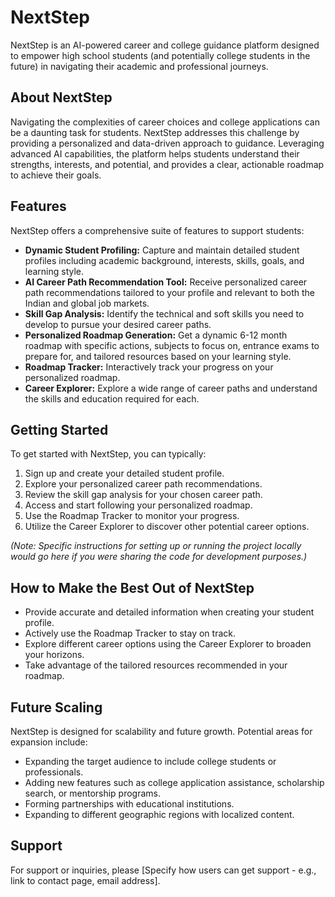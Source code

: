 # NextStep

NextStep is an AI-powered career and college guidance platform designed to empower high school students (and potentially college students in the future) in navigating their academic and professional journeys.

## About NextStep

Navigating the complexities of career choices and college applications can be a daunting task for students. NextStep addresses this challenge by providing a personalized and data-driven approach to guidance. Leveraging advanced AI capabilities, the platform helps students understand their strengths, interests, and potential, and provides a clear, actionable roadmap to achieve their goals.

## Features

NextStep offers a comprehensive suite of features to support students:

*   **Dynamic Student Profiling:** Capture and maintain detailed student profiles including academic background, interests, skills, goals, and learning style.
*   **AI Career Path Recommendation Tool:** Receive personalized career path recommendations tailored to your profile and relevant to both the Indian and global job markets.
*   **Skill Gap Analysis:** Identify the technical and soft skills you need to develop to pursue your desired career paths.
*   **Personalized Roadmap Generation:** Get a dynamic 6-12 month roadmap with specific actions, subjects to focus on, entrance exams to prepare for, and tailored resources based on your learning style.
*   **Roadmap Tracker:** Interactively track your progress on your personalized roadmap.
*   **Career Explorer:** Explore a wide range of career paths and understand the skills and education required for each.

## Getting Started

To get started with NextStep, you can typically:

1.  Sign up and create your detailed student profile.
2.  Explore your personalized career path recommendations.
3.  Review the skill gap analysis for your chosen career path.
4.  Access and start following your personalized roadmap.
5.  Use the Roadmap Tracker to monitor your progress.
6.  Utilize the Career Explorer to discover other potential career options.

*(Note: Specific instructions for setting up or running the project locally would go here if you were sharing the code for development purposes.)*

## How to Make the Best Out of NextStep

*   Provide accurate and detailed information when creating your student profile.
*   Actively use the Roadmap Tracker to stay on track.
*   Explore different career options using the Career Explorer to broaden your horizons.
*   Take advantage of the tailored resources recommended in your roadmap.

## Future Scaling

NextStep is designed for scalability and future growth. Potential areas for expansion include:

*   Expanding the target audience to include college students or professionals.
*   Adding new features such as college application assistance, scholarship search, or mentorship programs.
*   Forming partnerships with educational institutions.
*   Expanding to different geographic regions with localized content.

## Support

For support or inquiries, please [Specify how users can get support - e.g., link to contact page, email address].
